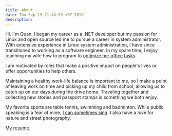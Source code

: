 ```yaml
---
title: About
date: Thu Sep 19 21:48:39 +07 2019
description:
---
```

Hi. I'm Quan.
I began my career as a .NET developer but my passion for Linux and open source led me to pursue a career in system administrator.
With extensive experience in Linux system administration, I have since transitioned to working as a software engineer.
In my spare time, I enjoy teaching my wife how to program to [optimize her office tasks](../../../2021/06/10/automate-office-tasks).

I am motivated by roles that make a positive impact on people's lives or offer opportunities to help others.

Maintaining a healthy work-life balance is important to me, so I make a point of leaving work on time and picking up my child from school, allowing us to catch up on our days during the drive home.
Traveling together and collecting new stories and passport stamps is something we both enjoy.

My favorite sports are table tennis, swimming and badminton. While public speaking is a fear of mine, [I can sometimes sing](https://youtu.be/4pxr5zTRgmM). I also have a love for nature and street photography.

[My resume.](/resume)